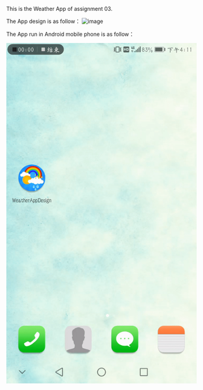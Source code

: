 This is the Weather App of assignment 03.

The App design is as follow：
![image](https://github.com/JianpengLiao/weather-application/blob/master/Weather%20App%20Design.gif)

The App run in Android mobile phone is as follow：

![image](https://github.com/JianpengLiao/weather-application/blob/master/Weather%20App%20in%20phone.gif)



